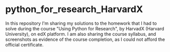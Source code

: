 # python_for_research_HarvardX
In this repository I'm sharing my solutions to the homework that I had to solve during the course "Using Python for Research", by HarvadX (Harvard University), on edX platform. I am also sharing the course syllabus, and screenshots as evidence of the course completion, as I could not afford the official certificate.
